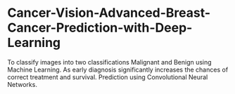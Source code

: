 # Cancer-Vision-Advanced-Breast-Cancer-Prediction-with-Deep-Learning
To classify images into two classifications Malignant and Benign using Machine Learning. As early diagnosis significantly increases the chances of correct treatment and survival.
Prediction using Convolutional Neural Networks. 
